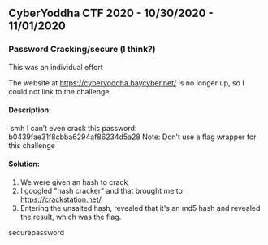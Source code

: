 ## CyberYoddha CTF 2020 - 10/30/2020 - 11/01/2020

### Password Cracking/secure (I think?)

This was an individual effort

The website at https://cyberyoddha.baycyber.net/ is no longer up, so I could not link to the challenge.

#### Description:

​	smh I can’t even crack this password: b0439fae31f8cbba6294af86234d5a28 Note: Don’t use a flag wrapper for this challenge

#### Solution:

1. We were given an hash to crack 
2. I googled "hash cracker" and that brought me to https://crackstation.net/
3. Entering the unsalted hash, revealed that it's an md5 hash and revealed the result, which was the flag.

securepassword
